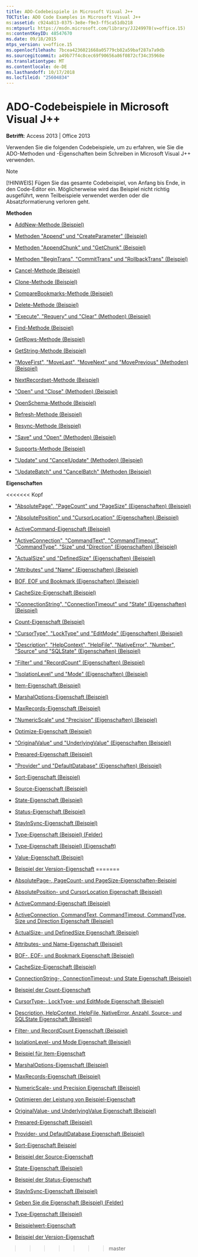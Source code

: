 ```yaml
---
title: ADO-Codebeispiele in Microsoft Visual J++
TOCTitle: ADO Code Examples in Microsoft Visual J++
ms:assetid: c924a813-0375-3e8e-f9e3-ff5ca51db218
ms:mtpsurl: https://msdn.microsoft.com/library/JJ249978(v=office.15)
ms:contentKeyID: 48547670
ms.date: 09/18/2015
mtps_version: v=office.15
ms.openlocfilehash: 7bcea4236021668a05779cb82a59baf287a7a9db
ms.sourcegitcommit: a49b77f4c8cec69f90656a86f0872cf34c35968e
ms.translationtype: MT
ms.contentlocale: de-DE
ms.lasthandoff: 10/17/2018
ms.locfileid: "25604834"
---
```

# <a name="ado-code-examples-in-microsoft-visual-j"></a>ADO-Codebeispiele in Microsoft Visual J++


**Betrifft**: Access 2013 | Office 2013

Verwenden Sie die folgenden Codebeispiele, um zu erfahren, wie Sie die ADO-Methoden und -Eigenschaften beim Schreiben in Microsoft Visual J++ verwenden.


> [!NOTE]
> [!HINWEIS] Fügen Sie das gesamte Codebeispiel, von Anfang bis Ende, in den Code-Editor ein. Möglicherweise wird das Beispiel nicht richtig ausgeführt, wenn Teilbeispiele verwendet werden oder die Absatzformatierung verloren geht.



**Methoden**

  - [AddNew-Methode (Beispiel)](addnew-method-example-vj.md)

  - [Methoden "Append" und "CreateParameter" (Beispiel)](append-and-createparameter-methods-example-vj.md)

  - [Methoden "AppendChunk" und "GetChunk" (Beispiel)](appendchunk-and-getchunk-methods-example-vj.md)

  - [Methoden "BeginTrans", "CommitTrans" und "RollbackTrans" (Beispiel)](begintrans-committrans-and-rollbacktrans-methods-example-vj.md)

  - [Cancel-Methode (Beispiel)](cancel-method-example-vj.md)

  - [Clone-Methode (Beispiel)](clone-method-example-vj.md)

  - [CompareBookmarks-Methode (Beispiel)](comparebookmarks-method-example-vj.md)

  - [Delete-Methode (Beispiel)](delete-method-example-vj.md)

  - ["Execute", "Requery" und "Clear" (Methoden) (Beispiel)](execute-requery-and-clear-methods-example-vj.md)

  - [Find-Methode (Beispiel)](find-method-example-vj.md)

  - [GetRows-Methode (Beispiel)](getrows-method-example-vj.md)

  - [GetString-Methode (Beispiel)](getstring-method-example-vj.md)

  - ["MoveFirst", "MoveLast", "MoveNext" und "MovePrevious" (Methoden) (Beispiel)](movefirst-movelast-movenext-and-moveprevious-methods-example-vj.md)

  - [NextRecordset-Methode (Beispiel)](nextrecordset-method-example-vj.md)

  - ["Open" und "Close" (Methoden) (Beispiel)](open-and-close-methods-example-vj.md)

  - [OpenSchema-Methode (Beispiel)](openschema-method-example-vj.md)

  - [Refresh-Methode (Beispiel)](refresh-method-example-vj.md)

  - [Resync-Methode (Beispiel)](resync-method-example-vj.md)

  - ["Save" und "Open" (Methoden) (Beispiel)](save-and-open-methods-example-vj.md)

  - [Supports-Methode (Beispiel)](supports-method-example-vj.md)

  - ["Update" und "CancelUpdate" (Methoden) (Beispiel)](update-and-cancelupdate-methods-example-vj.md)

  - ["UpdateBatch" und "CancelBatch" (Methoden (Beispiel)](updatebatch-and-cancelbatch-methods-example-vj.md)

**Eigenschaften**

<<<<<<< Kopf
  - ["AbsolutePage", "PageCount" und "PageSize" (Eigenschaften) (Beispiel)](absolutepage-pagecount-and-pagesize-properties-example-vj.md)

  - ["AbsolutePosition" und "CursorLocation" (Eigenschaften) (Beispiel)](absoluteposition-and-cursorlocation-properties-example-vj.md)

  - [ActiveCommand-Eigenschaft (Beispiel)](activecommand-property-example-vj.md)

  - ["ActiveConnection", "CommandText", "CommandTimeout", "CommandType", "Size" und "Direction" (Eigenschaften) (Beispiel)](activeconnection-commandtext-commandtimeout-commandtype-size-and-direction-properties-example-vj.md)

  - ["ActualSize" und "DefinedSize" (Eigenschaften) (Beispiel)](actualsize-and-definedsize-properties-example-vj.md)

  - ["Attributes" und "Name" (Eigenschaften) (Beispiel)](attributes-and-name-properties-example-vj.md)

  - [BOF, EOF und Bookmark (Eigenschaften) (Beispiel)](bof-eof-and-bookmark-properties-example-vj.md)

  - [CacheSize-Eigenschaft (Beispiel)](cachesize-property-example-vj.md)

  - ["ConnectionString", "ConnectionTimeout" und "State" (Eigenschaften) (Beispiel)](connectionstring-connectiontimeout-and-state-properties-example-vj.md)

  - [Count-Eigenschaft (Beispiel)](count-property-example-vj.md)

  - ["CursorType", "LockType" und "EditMode" (Eigenschaften) (Beispiel)](cursortype-locktype-and-editmode-properties-example-vj.md)

  - ["Description", "HelpContext", "HelpFile", "NativeError", "Number", "Source" und "SQLState" (Eigenschaften) (Beispiel)](description-helpcontext-helpfile-nativeerror-number-source-and-sqlstate-properties-example-vj.md)

  - ["Filter" und "RecordCount" (Eigenschaften) (Beispiel)](filter-and-recordcount-properties-example-vj.md)

  - ["IsolationLevel" und "Mode" (Eigenschaften) (Beispiel)](isolationlevel-and-mode-properties-example-vj.md)

  - [Item-Eigenschaft (Beispiel)](item-property-example-vj.md)

  - [MarshalOptions-Eigenschaft (Beispiel)](marshaloptions-property-example-vj.md)

  - [MaxRecords-Eigenschaft (Beispiel)](maxrecords-property-example-vj.md)

  - ["NumericScale" und "Precision" (Eigenschaften) (Beispiel)](numericscale-and-precision-properties-example-vj.md)

  - [Optimize-Eigenschaft (Beispiel)](optimize-property-example-vj.md)

  - ["OriginalValue" und "UnderlyingValue" (Eigenschaften (Beispiel)](originalvalue-and-underlyingvalue-properties-example-vj.md)

  - [Prepared-Eigenschaft (Beispiel)](prepared-property-example-vj.md)

  - ["Provider" und "DefaultDatabase" (Eigenschaften) (Beispiel)](provider-and-defaultdatabase-properties-example-vj.md)

  - [Sort-Eigenschaft (Beispiel)](sort-property-example-vj.md)

  - [Source-Eigenschaft (Beispiel)](source-property-example-vj.md)

  - [State-Eigenschaft (Beispiel)](state-property-example-vj.md)

  - [Status-Eigenschaft (Beispiel)](status-property-example-vj.md)

  - [StayInSync-Eigenschaft (Beispiel)](stayinsync-property-example-vj.md)

  - [Type-Eigenschaft (Beispiel) (Felder)](https://msdn.microsoft.com/library/jj250207\(v=office.15\))

  - [Type-Eigenschaft (Beispiel) (Eigenschaft)](https://msdn.microsoft.com/library/jj249182\(v=office.15\))

  - [Value-Eigenschaft (Beispiel)](value-property-example-vj.md)

  - [Beispiel der Version-Eigenschaft](version-property-example-vj.md)
=======
  - [AbsolutePage-, PageCount- und PageSize-Eigenschaften-Beispiel](absolutepage-pagecount-and-pagesize-properties-example-vj.md)

  - [AbsolutePosition- und CursorLocation Eigenschaft (Beispiel)](absoluteposition-and-cursorlocation-properties-example-vj.md)

  - [ActiveCommand-Eigenschaft (Beispiel)](activecommand-property-example-vj.md)

  - [ActiveConnection, CommandText, CommandTimeout, CommandType, Size und Direction Eigenschaft (Beispiel)](activeconnection-commandtext-commandtimeout-commandtype-size-and-direction-properties-example-vj.md)

  - [ActualSize- und DefinedSize Eigenschaft (Beispiel)](actualsize-and-definedsize-properties-example-vj.md)

  - [Attributes- und Name-Eigenschaft (Beispiel)](attributes-and-name-properties-example-vj.md)

  - [BOF-, EOF- und Bookmark Eigenschaft (Beispiel)](bof-eof-and-bookmark-properties-example-vj.md)

  - [CacheSize-Eigenschaft (Beispiel)](cachesize-property-example-vj.md)

  - [ConnectionString-, ConnectionTimeout- und State Eigenschaft (Beispiel)](connectionstring-connectiontimeout-and-state-properties-example-vj.md)

  - [Beispiel der Count-Eigenschaft](count-property-example-vj.md)

  - [CursorType-, LockType- und EditMode Eigenschaft (Beispiel)](cursortype-locktype-and-editmode-properties-example-vj.md)

  - [Description, HelpContext, HelpFile, NativeError, Anzahl, Source- und SQLState Eigenschaft (Beispiel)](description-helpcontext-helpfile-nativeerror-number-source-and-sqlstate-properties-example-vj.md)

  - [Filter- und RecordCount Eigenschaft (Beispiel)](filter-and-recordcount-properties-example-vj.md)

  - [IsolationLevel- und Mode Eigenschaft (Beispiel)](isolationlevel-and-mode-properties-example-vj.md)

  - [Beispiel für Item-Eigenschaft](item-property-example-vj.md)

  - [MarshalOptions-Eigenschaft (Beispiel)](marshaloptions-property-example-vj.md)

  - [MaxRecords-Eigenschaft (Beispiel)](maxrecords-property-example-vj.md)

  - [NumericScale- und Precision Eigenschaft (Beispiel)](numericscale-and-precision-properties-example-vj.md)

  - [Optimieren der Leistung von Beispiel-Eigenschaft](optimize-property-example-vj.md)

  - [OriginalValue- und UnderlyingValue Eigenschaft (Beispiel)](originalvalue-and-underlyingvalue-properties-example-vj.md)

  - [Prepared-Eigenschaft (Beispiel)](prepared-property-example-vj.md)

  - [Provider- und DefaultDatabase Eigenschaft (Beispiel)](provider-and-defaultdatabase-properties-example-vj.md)

  - [Sort-Eigenschaft Beispiel](sort-property-example-vj.md)

  - [Beispiel der Source-Eigenschaft](source-property-example-vj.md)

  - [State-Eigenschaft (Beispiel)](state-property-example-vj.md)

  - [Beispiel der Status-Eigenschaft](status-property-example-vj.md)

  - [StayInSync-Eigenschaft (Beispiel)](stayinsync-property-example-vj.md)

  - [Geben Sie die Eigenschaft (Beispiel) (Felder)](https://msdn.microsoft.com/library/jj250207\(v=office.15\))

  - [Type-Eigenschaft (Beispiel)](https://msdn.microsoft.com/library/jj249182\(v=office.15\))

  - [Beispielwert-Eigenschaft](value-property-example-vj.md)

  - [Beispiel der Version-Eigenschaft](version-property-example-vj.md)
>>>>>>> master


